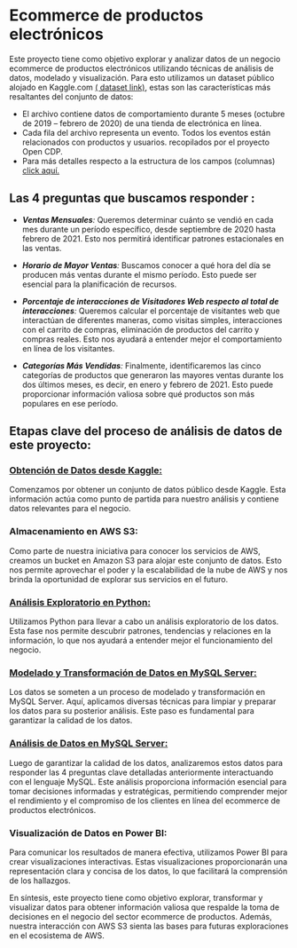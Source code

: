 # Ecommerce de productos electrónicos
Este proyecto tiene como objetivo explorar y analizar datos de un negocio ecommerce de productos electrónicos utilizando técnicas de análisis de datos, modelado y visualización. Para esto utilizamos un dataset público alojado en Kaggle.com [( dataset link)](https://www.kaggle.com/datasets/mkechinov/ecommerce-events-history-in-electronics-store), estas son las características más resaltantes del conjunto de datos: 
- El archivo contiene datos de comportamiento durante 5 meses (octubre de 2019 – febrero de 2020) de una tienda de electrónica en línea. 
- Cada fila del archivo representa un evento. Todos los eventos están relacionados con productos y usuarios. recopilados por el proyecto Open CDP. 
- Para más detalles respecto a la estructura de los campos (columnas) [click aquí.](https://www.kaggle.com/datasets/mkechinov/ecommerce-events-history-in-electronics-store)

## Las 4 preguntas que buscamos responder :

- _**Ventas Mensuales**:_
  Queremos determinar cuánto se vendió en cada mes durante un período específico, desde septiembre de 2020 hasta febrero de 2021. Esto nos permitirá identificar patrones estacionales en las ventas.

- _**Horario de Mayor Ventas**:_
  Buscamos conocer a qué hora del día se producen más ventas durante el mismo período. Esto puede ser esencial para la planificación de recursos.

- _**Porcentaje de interacciones de Visitadores Web respecto al total de interacciones**:_
  Queremos calcular el porcentaje de visitantes web que interactúan de diferentes maneras, como visitas simples, interacciones con el carrito de compras, eliminación de productos del carrito y compras reales. Esto nos ayudará a entender mejor el comportamiento en línea de los visitantes.

- _**Categorías Más Vendidas**:_
Finalmente, identificaremos las cinco categorías de productos que generaron las mayores ventas durante los dos últimos meses, es decir, en enero y febrero de 2021. Esto puede proporcionar información valiosa sobre qué productos son más populares en ese período.
  
## Etapas clave del proceso de análisis de datos de este proyecto:
### [Obtención de Datos desde Kaggle:](https://www.kaggle.com/datasets/mkechinov/ecommerce-events-history-in-electronics-store) 
Comenzamos por obtener un conjunto de datos público desde Kaggle. Esta información actúa como punto de partida para nuestro análisis y contiene datos relevantes para el negocio.

### Almacenamiento en AWS S3: 
Como parte de nuestra iniciativa para conocer los servicios de AWS, creamos un bucket en Amazon S3 para alojar este conjunto de datos. Esto nos permite aprovechar el poder y la escalabilidad de la nube de AWS y nos brinda la oportunidad de explorar sus servicios en el futuro.

### [Análisis Exploratorio en Python:](Analisis_exploratorio.ipynb)
Utilizamos Python para llevar a cabo un análisis exploratorio de los datos. Esta fase nos permite descubrir patrones, tendencias y relaciones en la información, lo que nos ayudará a entender mejor el funcionamiento del negocio.

### [Modelado y Transformación de Datos en MySQL Server:](Modelado_y_Transformación_de_Datos_en_MySQL_server.pdf)
Los datos se someten a un proceso de modelado y transformación en MySQL Server. Aquí, aplicamos diversas técnicas para limpiar y preparar los datos para su posterior análisis. Este paso es fundamental para garantizar la calidad de los datos.

### [Análisis de Datos en MySQL Server: ](https://drive.google.com/file/d/1L8pMLmr9CMX1DoMX4A0DS7evLv7hLKvK/view?usp=sharing)
Luego de garantizar la calidad de los datos, analizaremos estos datos para responder las 4 preguntas clave detalladas anteriormente interactuando con el lenguaje MySQL. Este análisis proporciona información esencial para tomar decisiones informadas y estratégicas, permitiendo comprender mejor el rendimiento y el compromiso de los clientes en línea del ecommerce de productos electrónicos.

### Visualización de Datos en Power BI: 
Para comunicar los resultados de manera efectiva, utilizamos Power BI para crear visualizaciones interactivas. Estas visualizaciones proporcionarán una representación clara y concisa de los datos, lo que facilitará la comprensión de los hallazgos.


En síntesis, este proyecto tiene como objetivo explorar, transformar y visualizar datos para obtener información valiosa que respalde la toma de decisiones en el negocio del sector ecommerce de productos. Además, nuestra interacción con AWS S3 sienta las bases para futuras exploraciones en el ecosistema de AWS.

